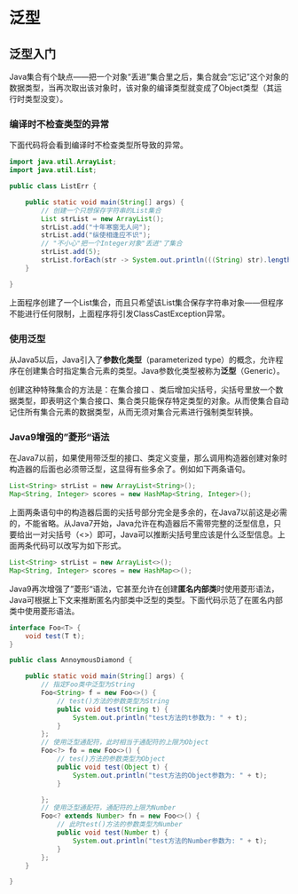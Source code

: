 # 泛型

## 泛型入门

Java集合有个缺点——把一个对象“丢进”集合里之后，集合就会“忘记”这个对象的数据类型，当再次取出该对象时，该对象的编译类型就变成了Object类型（其运行时类型没变）。

### 编译时不检查类型的异常

下面代码将会看到编译时不检查类型所导致的异常。

```java
import java.util.ArrayList;
import java.util.List;

public class ListErr {

	public static void main(String[] args) {
		// 创建一个只想保存字符串的List集合
		List strList = new ArrayList();
		strList.add("十年寒窗无人问");
		strList.add("纵使相逢应不识");
		// "不小心"把一个Integer对象"丢进"了集合
		strList.add(5);
		strList.forEach(str -> System.out.println(((String) str).length()));
	}

}
```

上面程序创建了一个List集合，而且只希望该List集合保存字符串对象——但程序不能进行任何限制，上面程序将引发ClassCastException异常。

### 使用泛型

从Java5以后，Java引入了**参数化类型**（parameterized type）的概念，允许程序在创建集合时指定集合元素的类型。Java参数化类型被称为**泛型**（Generic）。

创建这种特殊集合的方法是：在集合接口 、类后增加尖括号，尖括号里放一个数据类型，即表明这个集合接口、集合类只能保存特定类型的对象。从而使集合自动记住所有集合元素的数据类型，从而无须对集合元素进行强制类型转换。

### Java9增强的”菱形“语法

在Java7以前，如果使用带泛型的接口、类定义变量，那么调用构造器创建对象时构造器的后面也必须带泛型，这显得有些多余了。例如如下两条语句。

```java
List<String> strList = new ArrayList<String>();
Map<String, Integer> scores = new HashMap<String, Integer>();
```

上面两条语句中的构造器后面的尖括号部分完全是多余的，在Java7以前这是必需的，不能省略。从Java7开始，Java允许在构造器后不需带完整的泛型信息，只要给出一对尖括号（<>）即可，Java可以推断尖括号里应该是什么泛型信息。上面两条代码可以改写为如下形式。

```java
List<String> strList = new ArrayList<>();
Map<String, Integer> scores = new HashMap<>();
```

Java9再次增强了”菱形“语法，它甚至允许在创建**匿名内部类**时使用菱形语法，Java可根据上下文来推断匿名内部类中泛型的类型。下面代码示范了在匿名内部类中使用菱形语法。

```java
interface Foo<T> {
	void test(T t);
}

public class AnnoymousDiamond {

	public static void main(String[] args) {
		// 指定Foo类中泛型为String
		Foo<String> f = new Foo<>() {
			// test()方法的参数类型为String
			public void test(String t) {
				System.out.println("test方法的t参数为: " + t);
			}
		};
		// 使用泛型通配符，此时相当于通配符的上限为Object
		Foo<?> fo = new Foo<>() {
			// tes()方法的参数类型为Object
			public void test(Object t) {
				System.out.println("test方法的Object参数为: " + t);
			}

		};
		// 使用泛型通配符，通配符的上限为Number
		Foo<? extends Number> fn = new Foo<>() {
			// 此时test()方法的参数类型为Number
			public void test(Number t) {
				System.out.println("test方法的Number参数为: " + t);
			}
		};
	}

}
```

